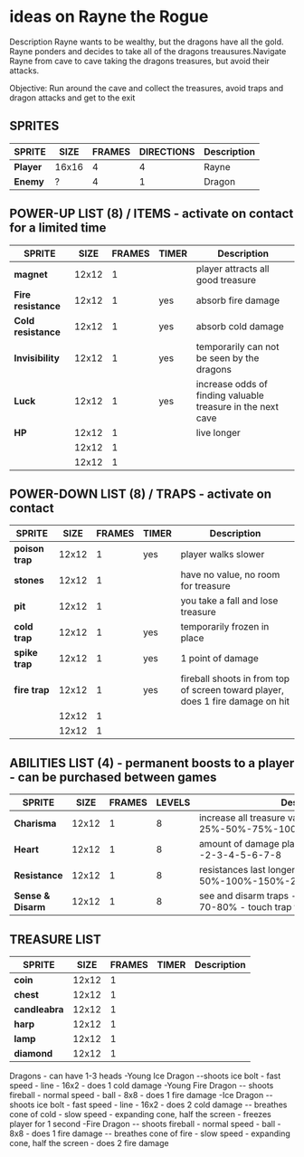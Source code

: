 # ideas on Rayne the Rogue
Description
Rayne wants to be wealthy, but the dragons have all the gold. Rayne ponders and decides to take all of the dragons treausures.Navigate Rayne from cave to cave taking the dragons treasures, but avoid their attacks.

Objective:
Run around the cave and collect the treasures, avoid traps and dragon attacks and get to the exit

## SPRITES
| **SPRITE** | **SIZE** | **FRAMES** | **DIRECTIONS** | **Description** |
| ---        | ---      | ---        | ---       | ---             |
| **Player** | 16x16 | 4 | 4 | Rayne  |
| **Enemy** | ? | 4 | 1 | Dragon  |

## POWER-UP LIST (8) / ITEMS - activate on contact for a limited time
| **SPRITE** | **SIZE** | **FRAMES** | **TIMER** | **Description** |
| ---        | ---      | ---        | ---       | ---             |
| **magnet** | 12x12 | 1 | | player attracts all good treasure |
| **Fire resistance** | 12x12 | 1 | yes | absorb fire damage |
| **Cold resistance** | 12x12 | 1 | yes | absorb cold damage |
| **Invisibility** | 12x12 | 1 | yes | temporarily can not be seen by the dragons |
| **Luck** | 12x12 | 1 | yes | increase odds of finding valuable treasure in the next cave |
| **HP** | 12x12 | 1 | | live longer |
|  | 12x12 | 1 | |  |
|  | 12x12 | 1 | |  |

## POWER-DOWN LIST (8) / TRAPS - activate on contact
| **SPRITE** | **SIZE** | **FRAMES** | **TIMER** | **Description** |
| ---        | ---      | ---        | ---       | ---             |
| **poison trap** | 12x12 | 1 | yes | player walks slower |
| **stones** | 12x12 | 1 | | have no value, no room for treasure |
| **pit** | 12x12 | 1 | | you take a fall and lose treasure |
| **cold trap** | 12x12 | 1 | yes | temporarily frozen in place  |
| **spike trap** | 12x12 | 1 | yes | 1 point of damage |
| **fire trap** | 12x12 | 1 | yes | fireball shoots in from top of screen toward player, does 1 fire damage on hit  |
| | 12x12 | 1 | |  |
|  | 12x12 | 1 | |   |

## ABILITIES LIST (4) - permanent boosts to a player - can be purchased between games
| **SPRITE** | **SIZE** | **FRAMES** | **LEVELS** | **Description** |
| ---        | ---      | ---        | ---       | ---             |
| **Charisma** | 12x12 | 1 | 8 | increase all treasure value by a percent - 25%-50%-75%-100%-125%-150%-175% |
| **Heart** | 12x12 | 1 | 8 | amount of damage player can take before death -2-3-4-5-6-7-8 |
| **Resistance** | 12x12 | 1 | 8 | resistances last longer - 50%-100%-150%-200%-250%-300%-350% |
| **Sense & Disarm** | 12x12 | 1 | 8 | see and disarm traps - odds 20-30-40-50-60-70-80% - touch trap to disarm/activate |

## TREASURE LIST
| **SPRITE** | **SIZE** | **FRAMES** | **TIMER** | **Description** |
| ---        | ---      | ---        | ---       | ---             |
| **coin** | 12x12 | 1 | |  |
| **chest** | 12x12 | 1 | |  |
| **candleabra** | 12x12 | 1 | |  |
| **harp** | 12x12 | 1 | |  |
| **lamp** | 12x12 | 1 | |  |
| **diamond** | 12x12 | 1 | |  |

Dragons - can have 1-3 heads
-Young Ice Dragon 
--shoots ice bolt - fast speed - line - 16x2 - does 1 cold damage
-Young Fire Dragon 
-- shoots fireball - normal speed - ball - 8x8 - does 1 fire damage
-Ice Dragon 
--shoots ice bolt - fast speed - line - 16x2 - does 2 cold damage
-- breathes cone of cold - slow speed - expanding cone, half the screen - freezes player for 1 second
-Fire Dragon 
-- shoots fireball - normal speed - ball - 8x8 - does 1 fire damage
-- breathes cone of fire - slow speed - expanding cone, half the screen - does 2 fire damage
